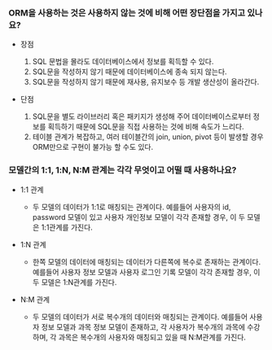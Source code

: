 ### ORM을 사용하는 것은 사용하지 않는 것에 비해 어떤 장단점을 가지고 있나요?

  * 장점  
    1. SQL 문법을 몰라도 데이터베이스에서 정보를 획득할 수 있다.
    2. SQL문을 작성하지 않기 때문에 데이터베이스에 종속 되지 않는다.
    3. SQL문을 작성하지 않기 때문에 재사용, 유지보수 등 개발 생산성이 올라간다.
  
  * 단점  
    1. SQL문을 별도 라이브러리 혹은 패키지가 생성해 주어 데이터베이스로부터 정보를 획득하기 때문에 SQL문을 직접 사용하는 것에 비해 속도가 느리다.
    2. 테이블 관계가 복잡하고, 여러 테이블간의 join, union, pivot 등이 발생할 경우 ORM만으로 구현이 불가능 할 수도 있다.

### 모델간의 1:1, 1:N, N:M 관계는 각각 무엇이고 어떨 때 사용하나요?
  
  * 1:1 관계  
    - 두 모델의 데이터가 1:1로 매칭되는 관계이다. 예를들어 사용자의 id, password 모델이 있고 사용자 개인정보 모델이 각각 존재할 경우, 이 두 모델은 1:1관계를 가진다.

  * 1:N 관계  
    - 한쪽 모델의 데이터에 매칭되는 데이터가 다른쪽에 복수로 존재하는 관계이다. 예를들어 사용자 정보 모델과 사용자 로그인 기록 모델이 각각 존재할 경우, 이 두 모델은 1:N관계를 가진다.
    
  * N:M 관계  
    - 두 모델의 데이터가 서로 복수개의 데이터와 매칭되는 관계이다. 예를들어 사용자 정보 모델과 과목 정보 모델이 존재하고, 각 사용자가 복수개의 과목에 수강하며, 각 과목은 복수개의 사용자와 매칭되고 있을 때 N:M관계를 가진다.
